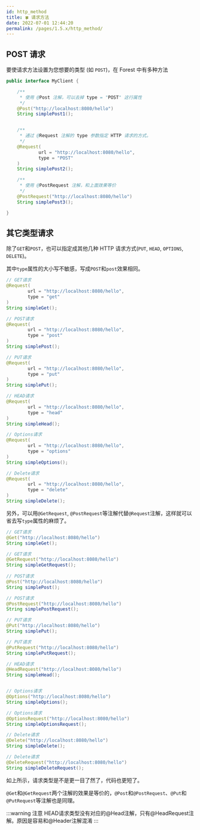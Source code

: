 ```yaml
---
id: http_method
title: 🍀 请求方法
date: 2022-07-01 12:44:20
permalink: /pages/1.5.x/http_method/
---
```



## POST 请求

要使请求方法设置为您想要的类型 (如 `POST`)，在 Forest 中有多种方法

```java
public interface MyClient {

    /**
     * 使用 @Post 注解，可以去掉 type = "POST" 这行属性
     */
    @Post("http://localhost:8080/hello")
    String simplePost1();


    /**
     * 通过 @Request 注解的 type 参数指定 HTTP 请求的方式。
     */
    @Request(
            url = "http://localhost:8080/hello",
            type = "POST"
    )
    String simplePost2();

    /**
     * 使用 @PostRequest 注解，和上面效果等价
     */
    @PostRequest("http://localhost:8080/hello")
    String simplePost3();

}
```

## 其它类型请求

除了`GET`和`POST`，也可以指定成其他几种 HTTP 请求方式(`PUT`, `HEAD`, `OPTIONS`, `DELETE`)。

其中`type`属性的大小写不敏感，写成`POST`和`post`效果相同。

```java
// GET请求
@Request(
        url = "http://localhost:8080/hello",
        type = "get"
)
String simpleGet();

// POST请求
@Request(
        url = "http://localhost:8080/hello",
        type = "post"
)
String simplePost();

// PUT请求
@Request(
        url = "http://localhost:8080/hello",
        type = "put"
)
String simplePut();

// HEAD请求
@Request(
        url = "http://localhost:8080/hello",
        type = "head"
)
String simpleHead();

// Options请求
@Request(
        url = "http://localhost:8080/hello",
        type = "options"
)
String simpleOptions();

// Delete请求
@Request(
        url = "http://localhost:8080/hello",
        type = "delete"
)
String simpleDelete();
```

另外，可以用`@GetRequest`, `@PostRequest`等注解代替`@Request`注解，这样就可以省去写`type`属性的麻烦了。

```java
// GET请求
@Get("http://localhost:8080/hello")
String simpleGet();

// GET请求
@GetRequest("http://localhost:8080/hello")
String simpleGetRequest();
  
// POST请求
@Post("http://localhost:8080/hello")
String simplePost();

// POST请求
@PostRequest("http://localhost:8080/hello")
String simplePostRequest();

// PUT请求
@Put("http://localhost:8080/hello")
String simplePut();

// PUT请求
@PutRequest("http://localhost:8080/hello")
String simplePutRequest();

// HEAD请求
@HeadRequest("http://localhost:8080/hello")
String simpleHead();


// Options请求
@Options("http://localhost:8080/hello")
String simpleOptions();

// Options请求
@OptionsRequest("http://localhost:8080/hello")
String simpleOptionsRequest();

// Delete请求
@Delete("http://localhost:8080/hello")
String simpleDelete();

// Delete请求
@DeleteRequest("http://localhost:8080/hello")
String simpleDeleteRequest();
```

如上所示，请求类型是不是更一目了然了，代码也更短了。

`@Get`和`@GetRequest`两个注解的效果是等价的，`@Post`和`@PostRequest`、`@Put`和`@PutRequest`等注解也是同理。

:::warning 注意
 HEAD请求类型没有对应的@Head注解，只有@HeadRequest注解。原因是容易和@Header注解混淆
:::
